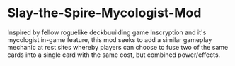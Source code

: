 # Slay-the-Spire-Mycologist-Mod

Inspired by fellow roguelike deckbuuilding game Inscryption and it's mycologist in-game feature, this mod seeks to add a similar gameplay mechanic at rest sites whereby players can choose to fuse two of the same cards into a single card with the same cost, but combined power/effects.
